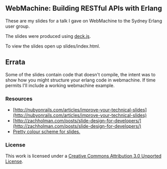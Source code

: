 ## WebMachine: Building RESTful APIs with Erlang

These are my slides for a talk I gave on WebMachine to the Sydney Erlang user group.

The slides were produced using [deck.js](https://github.com/imakewebthings/deck.js).

To view the slides open up slides/index.html.

## Errata

Some of the slides contain code that doesn't compile, the intent was to show how you might structure your erlang code in webmachine. If time permits I'll include a working webmachine example.

### Resources

* [http://nubyonrails.com/articles/improve-your-technical-slides](http://nubyonrails.com/articles/improve-your-technical-slides)
* [http://zachholman.com/posts/slide-design-for-developers/](http://zachholman.com/posts/slide-design-for-developers/)
* [Pretty colour scheme for slides.](http://www.colourlovers.com/palette/90734/Newly_Risen_Moon)

### License

This work is licensed under a [Creative Commons Attribution 3.0 Unported License](http://creativecommons.org/licenses/by/3.0/).
